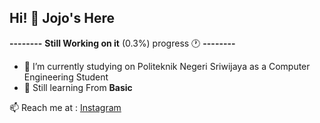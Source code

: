 ## Hi! 👋 Jojo's Here

**--------** **Still Working on it** (0.3%) progress 🕐 **--------**

- 📖 I’m currently studying on Politeknik Negeri Sriwijaya as a Computer Engineering Student
- 🌱 Still learning From **Basic**
  
📫 Reach me at : [Instagram](https://www.instagram.com/joharar.r/)
